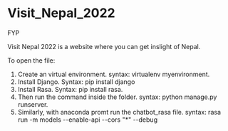 # Visit_Nepal_2022
 FYP

Visit Nepal 2022 is a website where you can get inslight of Nepal.

To open the file:

1) Create an virtual environment. syntax: virtualenv myenvironment.
2) Install Django. Syntax: pip install django
3) Install Rasa. Syntax: pip install rasa.
4) Then run the command inside the folder. syntax: python manage.py runserver.
5) Similarly, with anaconda promt run the chatbot_rasa file. syntax:  rasa run -m models --enable-api --cors "*" --debug


